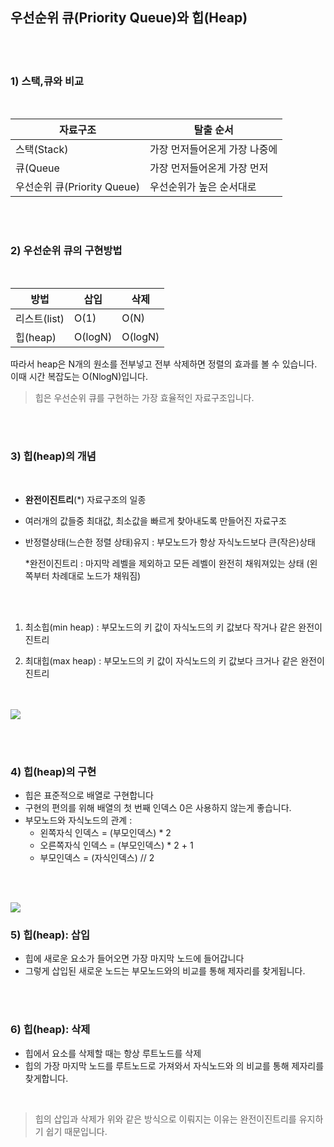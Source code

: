 ## 우선순위 큐(Priority Queue)와 힙(Heap)

</br>
</br>

### 1) 스택,큐와 비교
</br>

|자료구조|탈출 순서|
|------|---|
|스택(Stack)|가장 먼저들어온게 가장 나중에|
|큐(Queue|가장 먼저들어온게 가장 먼저|
|우선순위 큐(Priority Queue)|우선순위가 높은 순서대로 |

</br>
</br>

### 2) 우선순위 큐의 구현방법
</br>

|방법|삽입|삭제|
|------|---|----|
|리스트(list)|O(1)|O(N)|
|힙(heap)|O(logN)|O(logN)|

따라서 heap은 N개의 원소를 전부넣고 전부 삭제하면 정렬의 효과를 볼 수 있습니다. 이때 시간 복잡도는 O(NlogN)입니다.

> 힙은 우선순위 큐를 구현하는 가장 효율적인 자료구조입니다.

</br>
</br>

### 3) 힙(heap)의 개념
</br>

- **완전이진트리**(*) 자료구조의 일종

- 여러개의 값들중 최대값, 최소값을 빠르게 찾아내도록 만들어진 자료구조
- 반정렬상태(느슨한 정렬 상태)유지 : 부모노드가 항상 자식노드보다 큰(작은)상태

  *완전이진트리 : 마지막 레벨을 제외하고 모든 레벨이 완전히 채워져있는 상태 (왼쪽부터 차례대로 노드가 채워짐)


</br></br>

1. 최소힙(min heap) : 부모노드의 키 값이 자식노드의 키 값보다 작거나 같은 완전이진트리


2. 최대힙(max heap) : 부모노드의 키 값이 자식노드의 키 값보다 크거나 같은 완전이진트리 
   
</br></br>
![](https://t1.daumcdn.net/cfile/tistory/242F863A5642F55C23)

</br></br>


### 4) 힙(heap)의 구현

- 힙은 표준적으로 배열로 구현합니다
- 구현의 편의를 위해 배열의 첫 번째 인덱스 0은 사용하지 않는게 좋습니다.
- 부모노드와 자식노드의 관계 :
  - 왼쪽자식 인덱스 = (부모인덱스) * 2
  - 오른쪽자식 인덱스 = (부모인덱스) * 2 + 1
  - 부모인덱스 = (자식인덱스) // 2

</br></br>

![](https://gmlwjd9405.github.io/images/data-structure-heap/heap-index-parent-child.png)

### 5) 힙(heap): 삽입
- 힙에 새로운 요소가 들어오면 가장 마지막 노드에 들어갑니다
- 그렇게 삽입된 새로운 노드는 부모노드와의 비교를 통해 제자리를 찾게됩니다. 

</br></br>

### 6) 힙(heap): 삭제
- 힙에서 요소를 삭제할 때는 항상 루트노드를 삭제
- 힙의 가장 마지막 노드를 루트노드로 가져와서 자식노드와 의 비교를 통해 제자리를 찾게합니다. 

</br>

> 힙의 삽입과 삭제가 위와 같은 방식으로 이뤄지는 이유는 완전이진트리를 유지하기 쉽기 때문입니다.  

